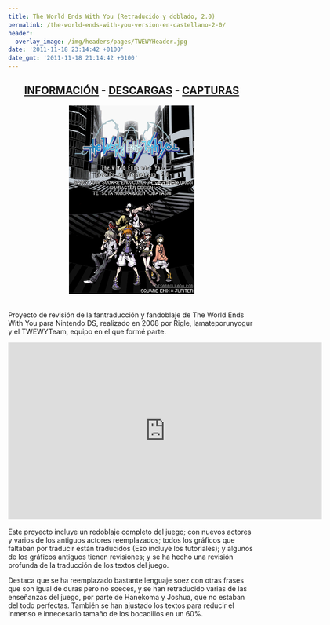 ```yaml
---
title: The World Ends With You (Retraducido y doblado, 2.0)
permalink: /the-world-ends-with-you-version-en-castellano-2-0/
header:
  overlay_image: /img/headers/pages/TWEWYHeader.jpg
date: '2011-11-18 23:14:42 +0100'
date_gmt: '2011-11-18 21:14:42 +0100'
---
```

<h2 style="text-align: center;"><strong><a href="/the-world-ends-with-you-version-en-castellano-2-0/informacion/">INFORMACIÓN</a> - <a href="/the-world-ends-with-you-version-en-castellano-2-0/descargar/">DESCARGAS</a> - <a href="/the-world-ends-with-you-version-en-castellano-2-0/capturas/">CAPTURAS</a></strong></h2>

<center><img src="/img/2011/11/TituloES.png" width="256" height="384" /></center><br>

Proyecto de revisión de la fantraducción y fandoblaje de The World Ends With You para 
Nintendo DS, realizado en 2008 por Rigle, lamateporunyogur y el TWEWYTeam, equipo en 
el que formé parte.

<center><iframe width="640" height="360" src="https://www.youtube-nocookie.com/embed/Nm2dRlux8CI?rel=0" frameborder="0" allow="accelerometer; autoplay; encrypted-media; gyroscope; picture-in-picture" allowfullscreen></iframe></center>

Este proyecto incluye un redoblaje completo del juego; con nuevos actores y varios 
de los antiguos actores reemplazados; todos los gráficos que faltaban por traducir 
están traducidos (Eso incluye los tutoriales); y algunos de los gráficos antiguos 
tienen revisiones; y se ha hecho una revisión profunda de la traducción de los textos 
del juego.

Destaca que se ha reemplazado bastante lenguaje soez con otras frases que son igual de 
duras pero no soeces, y se han retraducido varias de las enseñanzas del juego, por parte 
de Hanekoma y Joshua, que no estaban del todo perfectas. También se han ajustado los 
textos para reducir el inmenso e innecesario tamaño de los bocadillos en un 60%.
